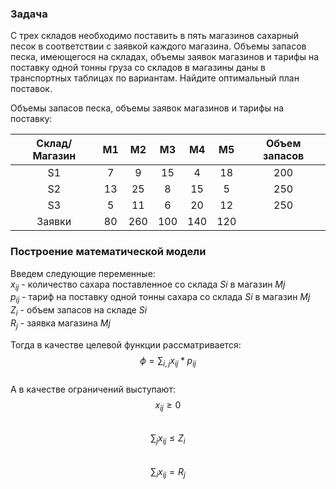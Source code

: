 ### Задача
С трех складов необходимо поставить в пять магазинов сахарный песок в соответствии с заявкой каждого магазина. Объемы запасов песка, имеющегося на складах, объемы заявок магазинов и тарифы на поставку одной тонны груза со складов в магазины даны в транспортных таблицах по вариантам. Найдите оптимальный план поставок.

Объемы запасов песка, объемы заявок магазинов и тарифы на поставку:

| Склад/ Магазин |M1|M2|M3|M4|M5|Объем запасов|
|:--------------:|:-:|:-:|:-:|:-:|:-:|:------:|     
|S1              |7  |9  |15 |4  |18 |200     |
|S2              |13 |25 |8  |15 |5  |250     |
|S3              |5  |11 |6  |20 |12 |250     |
|Заявки          |80 |260|100|140|120|        |

### Построение математической модели
Введем следующие переменные:  
$x_{ij}$ - количество сахара поставленное со  склада $Si$ в магазин $Mj$  
$p_{ij}$ - тариф на поставку одной тонны сахара со склада $Si$ в магазин $Mj$  
$Z_{i}$ - объем запасов на складе $Si$  
$R_{j}$ - заявка магазина $Mj$

Тогда в качестве целевой функции рассматривается:  
$$ \phi = \sum_{i, j} x_{ij}*p_{ij} $$  
А в качестве ограничений выступают:
$$ x_{ij} \geq 0 $$  
$$ \sum_{j} x_{ij} \leq Z_{i} $$  
$$ \sum_{i} x_{ij} = R_{j} $$
